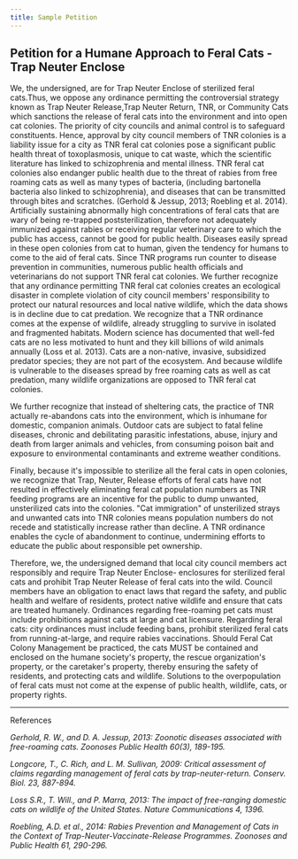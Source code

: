 ```yaml
---
title: Sample Petition
---
```


## Petition for a Humane Approach to Feral Cats - Trap Neuter Enclose

We, the undersigned, are for Trap Neuter Enclose of sterilized feral cats.Thus, we oppose any ordinance
permitting the controversial strategy known as Trap Neuter Release,Trap Neuter Return, TNR, or
Community Cats which sanctions the release of feral cats into the environment and into open cat
colonies. The priority of city councils and animal control is to safeguard constituents. Hence, approval by
city council members of TNR colonies is a liability issue for a city as TNR feral cat colonies pose a
significant public health threat of toxoplasmosis, unique to cat waste, which the scientific literature has
linked to schizophrenia and mental illness. TNR feral cat colonies also endanger public health due to the
threat of rabies from free roaming cats as well as many types of bacteria, (including bartonella bacteria
also linked to schizophrenia), and diseases that can be transmitted through bites and scratches.
(Gerhold & Jessup, 2013; Roebling et al. 2014). Artificially sustaining abnormally high concentrations of
feral cats that are wary of being re-trapped poststerilization, therefore not adequately immunized against
rabies or receiving regular veterinary care to which the public has access, cannot be good for public
health. Diseases easily spread in these open colonies from cat to human, given the tendency for humans
to come to the aid of feral cats. Since TNR programs run counter to disease prevention in communities,
numerous public health officials and veterinarians do not support TNR feral cat colonies.
We further recognize that any ordinance permitting TNR feral cat colonies creates an ecological disaster
in complete violation of city council members' responsibility to protect our natural resources and local
native wildlife, which the data shows is in decline due to cat predation. We recognize that a TNR
ordinance comes at the expense of wildlife, already struggling to survive in isolated and fragmented
habitats. Modern science has documented that well-fed cats are no less motivated to hunt and they kill
billions of wild animals annually (Loss et al. 2013). Cats are a non-native, invasive, subsidized predator
species; they are not part of the ecosystem. And because wildlife is vulnerable to the diseases spread by
free roaming cats as well as cat predation, many wildlife organizations are opposed to TNR feral cat
colonies.

We further recognize that instead of sheltering cats, the practice of TNR actually re-abandons cats into
the environment, which is inhumane for domestic, companion animals. Outdoor cats are subject to fatal
feline diseases, chronic and debilitating parasitic infestations, abuse, injury and death from larger
animals and vehicles, from consuming poison bait and exposure to environmental contaminants and
extreme weather conditions.

Finally, because it's impossible to sterilize all the feral cats in open colonies, we recognize that Trap,
Neuter, Release efforts of feral cats have not resulted in effectively eliminating feral cat population
numbers as TNR feeding programs are an incentive for the public to dump unwanted, unsterilized cats
into the colonies. "Cat immigration" of unsterilized strays and unwanted cats into TNR colonies means
population numbers do not recede and statistically increase rather than decline. A TNR ordinance
enables the cycle of abandonment to continue, undermining efforts to educate the public about
responsible pet ownership.

Therefore, we, the undersigned demand that local city council members act responsibly and require Trap
Neuter Enclose- enclosures for sterilized feral cats and prohibit Trap Neuter Release of feral cats into the
wild. Council members have an obligation to enact laws that regard the safety, and public health and
welfare of residents, protect native wildlife and ensure that cats are treated humanely. Ordinances
regarding free-roaming pet cats must include prohibitions against cats at large and cat licensure.
Regarding feral cats: city ordinances must include feeding bans, prohibit sterilized feral cats from
running-at-large, and require rabies vaccinations. Should Feral Cat Colony Management be practiced,
the cats MUST be contained and enclosed on the humane society's property, the rescue organization's
property, or the caretaker's property, thereby ensuring the safety of residents, and protecting cats and
wildlife. Solutions to the overpopulation of feral cats must not come at the expense of public health,
wildlife, cats, or property rights.

___

References

*Gerhold, R. W., and D. A. Jessup, 2013: Zoonotic diseases associated with free-roaming cats. Zoonoses Public Health 60(3), 189-195.*

*Longcore, T., C. Rich, and L. M. Sullivan, 2009: Critical assessment of claims regarding management of feral cats by trap-neuter-return. Conserv. Biol. 23, 887-894.*

*Loss S.R., T. Will., and P. Marra, 2013: The impact of free-ranging domestic cats on wildlife of the United States. Nature Communications 4, 1396.*

*Roebling, A.D. et al., 2014: Rabies Prevention and Management of Cats in the Context of Trap-Neuter-Vaccinate-Release Programmes. Zoonoses and Public Health 61, 290-296.*